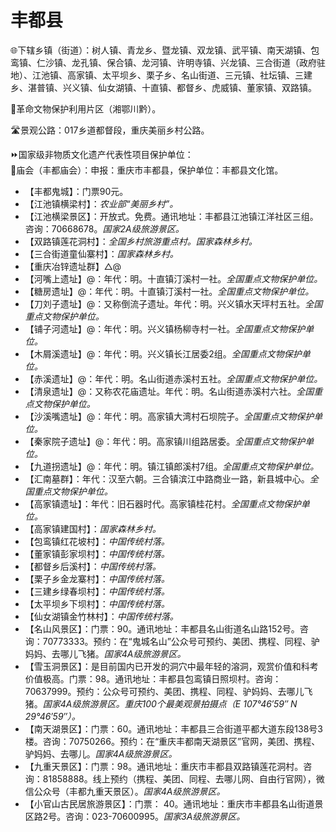 # 丰都县  
🌐下辖乡镇（街道）：树人镇、青龙乡、暨龙镇、双龙镇、武平镇、南天湖镇、包鸾镇、仁沙镇、龙孔镇、保合镇、龙河镇、许明寺镇、兴龙镇、三合街道（政府驻地）、江池镇、高家镇、太平坝乡、栗子乡、名山街道、三元镇、社坛镇、三建乡、湛普镇、兴义镇、仙女湖镇、十直镇、都督乡、虎威镇、董家镇、双路镇。  
  
🚩革命文物保护利用片区（湘鄂川黔）。  
  
🛣️景观公路：017乡道都督段，重庆美丽乡村公路。  
  
⏩国家级非物质文化遗产代表性项目保护单位：  
🔸庙会（丰都庙会）：申报：重庆市丰都县，保护单位：丰都县文化馆。  
  
* 【丰都鬼城】：门票90元。  
* 【江池镇横梁村】：*农业部“美丽乡村”。*
* 【江池横梁景区】：开放式。免费。通讯地址：丰都县江池镇江洋社区三组。咨询：70668678。*国家2A级旅游景区。*  
* 【双路镇莲花洞村】：*全国乡村旅游重点村。国家森林乡村。*
* 【三合街道童仙寨村】：*国家森林乡村。*
* 【重庆冶锌遗址群】△@
* 【河嘴上遗址】@：年代：明。十直镇汀溪村一社。*全国重点文物保护单位。*
* 【糖房遗址】@：年代：明。十直镇汀溪村一社。*全国重点文物保护单位。*
* 【刀刘子遗址】@：又称倒流子遗址。年代：明。兴义镇水天坪村五社。*全国重点文物保护单位。*
* 【铺子河遗址】@：年代：明。兴义镇杨柳寺村一社。*全国重点文物保护单位。*
* 【木屑溪遗址】@：年代：明。兴义镇长江居委2组。*全国重点文物保护单位。*
* 【赤溪遗址】@：年代：明。名山街道赤溪村五社。*全国重点文物保护单位。*
* 【清泉遗址】@：又称农花庙遗址。年代：明。名山街道赤溪村六社。*全国重点文物保护单位。*
* 【沙溪嘴遗址】@：年代：明。高家镇大湾村石坝院子。*全国重点文物保护单位。*
* 【秦家院子遗址】@：年代：明。高家镇川组路居委。*全国重点文物保护单位。*
* 【九道拐遗址】@：年代：明。镇江镇郎溪村7组。*全国重点文物保护单位。*
* 【汇南墓群】：年代：汉至六朝。三合镇滨江中路商业一路，新县城中心。*全国重点文物保护单位。*
* 【高家镇遗址】：年代：旧石器时代。高家镇桂花村。*全国重点文物保护单位。*
* 【高家镇建国村】：*国家森林乡村。*  
* 【包鸾镇红花坡村】：*中国传统村落。*
* 【董家镇彭家坝村】：*中国传统村落。*
* 【都督乡后溪村】：*中国传统村落。*
* 【栗子乡金龙寨村】：*中国传统村落。*
* 【三建乡绿春坝村】：*中国传统村落。*
* 【太平坝乡下坝村】：*中国传统村落。*
* 【仙女湖镇金竹林村】：*中国传统村落。*  
* 【名山风景区】：门票：90。通讯地址：丰都县名山街道名山路152号。咨询：70773333。预约：在“鬼城名山”公众号可预约、美团、携程、同程、驴妈妈、去哪儿飞猪。*国家4A级旅游景区。*  
* 【雪玉洞景区】：是目前国内已开发的洞穴中最年轻的溶洞，观赏价值和科考价值极高。门票：98。通讯地址：丰都县包鸾镇日照坝村。咨询：70637999。预约：公众号可预约、美团、携程、同程、驴妈妈、去哪儿飞猪。*国家4A级旅游景区。重庆100个最美观景拍摄点（E 107°46′59″ N 29°46′59″）。*  
* 【南天湖景区】：门票：60。通讯地址：丰都县三合街道平都大道东段138号3楼。咨询：70750266。预约：在“重庆丰都南天湖景区”官网，美团、携程、驴妈妈、去哪儿。*国家4A级旅游景区。*  
* 【九重天景区】：门票：98。通讯地址：重庆市丰都县双路镇莲花洞村。咨询：81858888。线上预约（携程、美团、同程、去哪儿网、自由行官网），微信公众号（丰都九重天景区）。*国家4A级旅游景区。*  
* 【小官山古民居旅游景区】：门票： 40。通讯地址：重庆市丰都县名山街道景区路2号。咨询：023-70600995。*国家3A级旅游景区。*  
